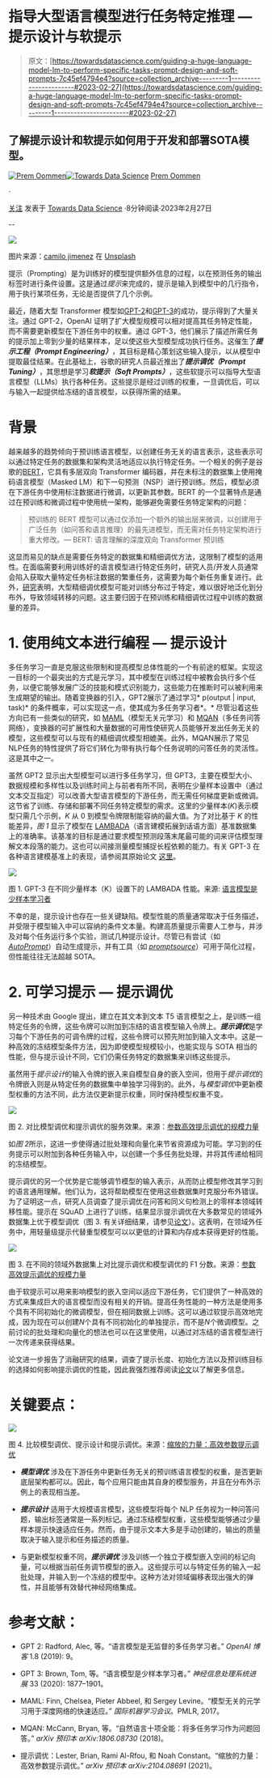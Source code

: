 # 指导大型语言模型进行任务特定推理 — 提示设计与软提示

> 原文：[https://towardsdatascience.com/guiding-a-huge-language-model-lm-to-perform-specific-tasks-prompt-design-and-soft-prompts-7c45ef4794e4?source=collection_archive---------1-----------------------#2023-02-27](https://towardsdatascience.com/guiding-a-huge-language-model-lm-to-perform-specific-tasks-prompt-design-and-soft-prompts-7c45ef4794e4?source=collection_archive---------1-----------------------#2023-02-27)

## 了解提示设计和软提示如何用于开发和部署SOTA模型。

[](https://thedataoracle.medium.com/?source=post_page-----7c45ef4794e4--------------------------------)[![Prem Oommen](../Images/b75bc0cea8eadfb2d75c33012a9520fa.png)](https://thedataoracle.medium.com/?source=post_page-----7c45ef4794e4--------------------------------)[](https://towardsdatascience.com/?source=post_page-----7c45ef4794e4--------------------------------)[![Towards Data Science](../Images/a6ff2676ffcc0c7aad8aaf1d79379785.png)](https://towardsdatascience.com/?source=post_page-----7c45ef4794e4--------------------------------) [Prem Oommen](https://thedataoracle.medium.com/?source=post_page-----7c45ef4794e4--------------------------------)

·

[关注](https://medium.com/m/signin?actionUrl=https%3A%2F%2Fmedium.com%2F_%2Fsubscribe%2Fuser%2Facf7c5b0eda6&operation=register&redirect=https%3A%2F%2Ftowardsdatascience.com%2Fguiding-a-huge-language-model-lm-to-perform-specific-tasks-prompt-design-and-soft-prompts-7c45ef4794e4&user=Prem+Oommen&userId=acf7c5b0eda6&source=post_page-acf7c5b0eda6----7c45ef4794e4---------------------post_header-----------) 发表于 [Towards Data Science](https://towardsdatascience.com/?source=post_page-----7c45ef4794e4--------------------------------) ·8分钟阅读·2023年2月27日[](https://medium.com/m/signin?actionUrl=https%3A%2F%2Fmedium.com%2F_%2Fvote%2Ftowards-data-science%2F7c45ef4794e4&operation=register&redirect=https%3A%2F%2Ftowardsdatascience.com%2Fguiding-a-huge-language-model-lm-to-perform-specific-tasks-prompt-design-and-soft-prompts-7c45ef4794e4&user=Prem+Oommen&userId=acf7c5b0eda6&source=-----7c45ef4794e4---------------------clap_footer-----------)

--

[](https://medium.com/m/signin?actionUrl=https%3A%2F%2Fmedium.com%2F_%2Fbookmark%2Fp%2F7c45ef4794e4&operation=register&redirect=https%3A%2F%2Ftowardsdatascience.com%2Fguiding-a-huge-language-model-lm-to-perform-specific-tasks-prompt-design-and-soft-prompts-7c45ef4794e4&source=-----7c45ef4794e4---------------------bookmark_footer-----------)![](../Images/441c401a9375a3331a2c4370b6c08e0e.png)

图片来源：[camilo jimenez](https://unsplash.com/@camstejim?utm_source=medium&utm_medium=referral) 在 [Unsplash](https://unsplash.com/?utm_source=medium&utm_medium=referral)

提示（Prompting）是为训练好的模型提供额外信息的过程，以在预测任务的输出标签时进行条件设置。这是通过*提示*来完成的，提示是输入到模型中的几行指令，用于执行某项任务，无论是否提供了几个示例。

最近，随着大型 Transformer 模型如[GPT-2](https://d4mucfpksywv.cloudfront.net/better-language-models/language_models_are_unsupervised_multitask_learners.pdf)和[GPT-3](https://arxiv.org/abs/2005.14165)的成功，提示得到了大量关注。通过 GPT-2，OpenAI 证明了扩大模型规模可以相对提高其任务特定性能，而不需要更新模型在下游任务中的权重。通过 GPT-3，他们展示了描述所需任务的提示加上零到少量的结果样本，足以使这些大型模型成功执行任务。这催生了***提示工程（Prompt Engineering）***，其目标是精心策划这些输入提示，以从模型中提取最佳结果。在此基础上，谷歌的研究人员最近推出了***提示调优（Prompt Tuning）***，其思想是学习***软提示（Soft Prompts）***，这些软提示可以指导大型语言模型（LLMs）执行各种任务。这些提示是经过训练的权重，一旦调优后，可以与输入一起提供给冻结的语言模型，以获得所需的结果。

# 背景

越来越多的趋势倾向于预训练语言模型，以创建任务无关的语言表示，这些表示可以通过特定任务的数据集和架构灵活地适应以执行特定任务。一个相关的例子是谷歌的[BERT](https://arxiv.org/abs/1810.04805)，它具有多层双向 Transformer 编码器，并在未标注的数据集上使用掩码语言模型（Masked LM）和下一句预测（NSP）进行预训练。然后，模型必须在下游任务中使用标注数据进行微调，以更新其参数。BERT 的一个显著特点是通过在预训练和微调过程中使用统一架构，能够避免需要任务特定架构的问题：

> 预训练的 BERT 模型可以通过仅添加一个额外的输出层来微调，以创建用于广泛任务（如问答和语言推理）的最先进模型，而无需对任务特定架构进行重大修改。— BERT: 语言理解的深度双向 Transformer 预训练

这显而易见的缺点是需要任务特定的数据集和精细调优方法，这限制了模型的适用性。在面临需要利用训练好的语言模型进行特定任务时，研究人员/开发人员通常会陷入获取大量特定任务标注数据的繁重任务，这需要为每个新任务重复进行。此外，[研究](https://arxiv.org/abs/2004.06100)表明，大型精细调优模型可能对训练分布过于特定，难以很好地泛化到分布外，导致领域转移的问题。这主要归因于在预训练和精细调优过程中训练的数据量的差异。

# 1\. 使用纯文本进行编程 — 提示设计

多任务学习一直是克服这些限制和提高模型总体性能的一个有前途的框架。实现这一目标的一个最突出的方式是元学习，其中模型在训练过程中被教会执行多个任务，以便它能够发展广泛的技能和模式识别能力，这些能力在推断时可以被利用来生成期望的输出。随着变换器的引入，GPT2展示了通过学习* p(output | input, task)* 的条件概率，可以实现这一点，使其成为多任务学习者*。* 尽管沿着这些方向已有一些类似的研究，如 [MAML](https://paperswithcode.com/method/maml#:~:text=MAML%2C%20or%20Model%2DAgnostic%20Meta,a%20parametrized%20function%20with%20parameters%20.)（模型无关元学习）和 [MQAN](https://arxiv.org/abs/1806.08730)（多任务问答网络），变换器的可扩展性和大量数据的可用性使研究人员能够开发出任务无关的模型，这些模型可以与现有的精细调优模型相媲美。此外，MQAN展示了常见NLP任务的特性提供了将它们转化为带有执行每个任务说明的问答任务的灵活性。这是其中之一。

虽然 GPT2 显示出大型模型可以进行多任务学习，但 GPT3，主要在模型大小、数据规模和多样性以及训练时间上与前者有所不同，表明在少量样本设置中（通过文本交互指定）可以改善大型语言模型的下游任务，而无需任何梯度更新或微调。这节省了训练、存储和部署不同任务特定模型的需求。这里的少量样本(*K*)表示模型只需几个示例，*K* 从 0 到模型令牌限制能容纳的最大值。为了对比基于 *K* 的性能差异，*图 1* 显示了模型在 [LAMBADA](https://arxiv.org/abs/1606.06031)（语言建模拓展到话语方面）基准数据集上的准确率。该基准的目标是通过要求模型预测段落末尾最可能的词来评估模型理解文本段落的能力。这也可以间接测量模型捕捉长程依赖的能力。有关 GPT-3 在各种语言建模基准上的表现，请参阅其原始论文 [这里](https://arxiv.org/pdf/2005.14165.pdf)。

![](../Images/3fe5442717025669dd888878b3a298ab.png)

图 1\. GPT-3 在不同少量样本（K）设置下的 LAMBADA 性能。来源: [语言模型是少样本学习者](https://arxiv.org/abs/2005.14165)

不幸的是，提示设计也存在一些关键缺陷。模型性能的质量通常取决于任务描述，并受限于模型输入中可以容纳的条件文本量。构建高质量提示需要人工参与，并涉及对每个任务运行多个实验，测试几种提示设计。尽管已有尝试（如 [*AutoPrompt*](https://arxiv.org/abs/2010.15980)）自动生成提示，并有工具（如 [*promptsource*](https://github.com/bigscience-workshop/promptsource)）可用于简化过程，但性能往往无法超越 SOTA。

# 2\. 可学习提示 — 提示调优

另一种技术由 Google 提出，建立在其文本到文本 T5 语言模型之上，是训练一组特定任务的令牌，这些令牌可以附加到冻结的语言模型输入令牌上。***提示调优***是学习每个下游任务的可调令牌的过程，这些令牌可以预先附加到输入文本中。这是一种高效的冻结模型条件方法，因为即使模型规模较小，也能实现与 SOTA 相当的性能，但与提示设计不同，它们仍需任务特定的数据集来训练这些提示。

虽然用于*提示设计*的输入令牌的嵌入来自模型自身的嵌入空间，但用于*提示调优*的令牌嵌入则是从特定任务的数据集中单独学习得到的。此外，与*模型调优*中更新模型权重的方法不同，此方法仅更新提示权重，同时保持模型权重不变。

![](../Images/6b90670bfab77d11952e7d29b6727983.png)

图 2\. 对比模型调优和提示调优的服务效果。来源：[参数高效提示调优的规模力量](https://aclanthology.org/2021.emnlp-main.243.pdf)

如*图 2*所示，这进一步使得通过批处理和向量化来节省资源成为可能。学习到的任务提示可以附加到各种任务输入中，以创建一个多任务批处理，并将其传递给相同的冻结模型。

提示调优的另一个优势是它能够调节模型的输入表示，从而防止模型修改其学习到的语言通用理解。他们认为，这将帮助模型在使用这些数据集时克服分布外错误。为了证明这一点，研究人员调查了提示调优在问答和同义句检测上的零样本领域转移性能。提示在 SQuAD 上进行了训练，结果显示提示调优在大多数常见的领域外数据集上优于模型调优（图 3\. 有关详细结果，请参见[论文](https://aclanthology.org/2021.emnlp-main.243.pdf)）。这表明，在领域外任务中，用轻量级提示代替重型模型可以以更低的计算和内存成本获得更好的性能。

![](../Images/02684eca5cb0053d37efee8276681809.png)

图 3\. 在不同的领域外数据集上对比提示调优和模型调优的 F1 分数。来源：[参数高效提示调优的规模力量](https://aclanthology.org/2021.emnlp-main.243.pdf)

由于软提示可以用来影响模型的嵌入空间以适应下游任务，它们提供了一种高效的方式来集成巨大的语言模型而没有相关的开销。提高任务性能的一种方法是使用多个具有不同初始化的微调模型，但在相同数据上训练。这可以通过软提示高效地完成，因为现在可以创建*N*个具有不同初始化的单独提示，而不是*N*个微调模型。之前讨论的批处理和向量化的想法也可以在这里使用，以通过对冻结的语言模型进行一次传递来获得结果。

论文进一步报告了消融研究的结果，调查了提示长度、初始化方法以及预训练目标的选择如何影响提示调优的性能，因此我强烈推荐阅读[论文](https://aclanthology.org/2021.emnlp-main.243.pdf)以了解更多信息。

# 关键要点：

![](../Images/2b42fedeca57f5c209df10367aa322ff.png)

图 4\. 比较模型调优、提示设计和提示调优。来源：[缩放的力量：高效参数提示调优](https://aclanthology.org/2021.emnlp-main.243.pdf)

+   ***模型调优*** 涉及在下游任务中更新任务无关的预训练语言模型的权重，是否更新底层架构都可以。因此，每个应用只能由其自身的模型服务，并且在分布外示例上的表现相当差。

+   ***提示设计*** 适用于大规模语言模型，这些模型将每个 NLP 任务视为一种问答问题，输出标签通常是一系列标记。通过冻结模型权重，这些模型能够通过少量样本提示快速适应任务。然而，由于提示文本大多是手动创建的，输出的质量取决于输入提示和任务描述的质量。

+   与更新模型权重不同，***提示调优*** 涉及训练一个独立于模型嵌入空间的标记向量，可以根据当前任务调节模型的嵌入。这些提示可以与特定任务的输入一起批处理，并输入到一个冻结的模型中。这种方法对领域偏移表现出强大的弹性，并且能够有效替代神经网络集成。

# 参考文献：

+   GPT 2: Radford, Alec, 等。“语言模型是无监督的多任务学习者。” *OpenAI 博客* 1.8 (2019): 9。

+   GPT 3: Brown, Tom, 等。“语言模型是少样本学习者。” *神经信息处理系统进展* 33 (2020): 1877–1901。

+   MAML: Finn, Chelsea, Pieter Abbeel, 和 Sergey Levine。“模型无关的元学习用于深度网络的快速适应。” *国际机器学习会议*。PMLR, 2017。

+   MQAN: McCann, Bryan, 等。“自然语言十项全能：将多任务学习作为问题回答。” *arXiv 预印本 arXiv:1806.08730* (2018)。

+   提示调优：Lester, Brian, Rami Al-Rfou, 和 Noah Constant。“缩放的力量：高效参数提示调优。” *arXiv 预印本 arXiv:2104.08691* (2021)。

